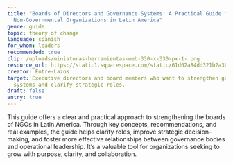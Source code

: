 ```yaml
---
title: "Boards of Directors and Governance Systems: A Practical Guide for
  Non-Governmental Organizations in Latin America"
genre: guide
topic: theory of change
language: spanish
for_whom: leaders
recommended: true
clip: /uploads/miniaturas-herramientas-web-330-x-330-px-1-.png
resource_url: https://static1.squarespace.com/static/61d62a84dd321b2a36a82839/t/62d5b3b90ad0f92ad70cfd11/1658172346786/Guia-Consejos-Directivos-22Marzo2017.pdf
creator: Entre-Lazos
target: Executive directors and board members who want to strengthen governance
  systems and clarify strategic roles.
draft: false
entry: true
---
```

This guide offers a clear and practical approach to strengthening the boards of NGOs in Latin America. Through key concepts, recommendations, and real examples, the guide helps clarify roles, improve strategic decision-making, and foster more effective relationships between governance bodies and operational leadership. It’s a valuable tool for organizations seeking to grow with purpose, clarity, and collaboration.